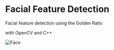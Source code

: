 # Facial Feature Detection
Facial feature detection using the Golden Ratio

with OpenCV and C++

![Face](http://i.imgur.com/niG0mGm.png)
